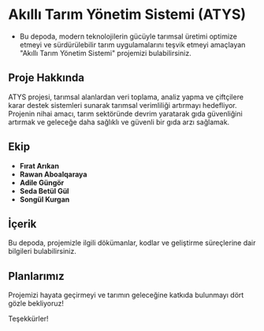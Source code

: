 # Akıllı Tarım Yönetim Sistemi (ATYS)
- Bu depoda, modern teknolojilerin gücüyle tarımsal üretimi optimize etmeyi ve sürdürülebilir tarım uygulamalarını teşvik etmeyi amaçlayan "Akıllı Tarım Yönetim Sistemi" projemizi bulabilirsiniz.

## Proje Hakkında
ATYS projesi, tarımsal alanlardan veri toplama, analiz yapma ve çiftçilere karar destek sistemleri sunarak tarımsal verimliliği artırmayı hedefliyor. Projenin nihai amacı, tarım sektöründe devrim yaratarak gıda güvenliğini artırmak ve geleceğe daha sağlıklı ve güvenli bir gıda arzı sağlamak.

## Ekip
- **Fırat Arıkan**
- **Rawan Aboalqaraya**
- **Adile Güngör**
- **Seda Betül Gül**
- **Songül Kurgan**

## İçerik
Bu depoda, projemizle ilgili dökümanlar, kodlar ve geliştirme süreçlerine dair bilgileri bulabilirsiniz.

## Planlarımız
Projemizi hayata geçirmeyi ve tarımın geleceğine katkıda bulunmayı dört gözle bekliyoruz!


Teşekkürler!
